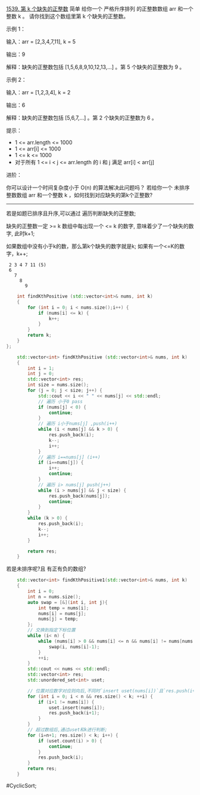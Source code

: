 [1539. 第 k 个缺失的正整数](https://leetcode.cn/problems/kth-missing-positive-number/description/)
简单
给你一个 严格升序排列 的正整数数组 arr 和一个整数 k 。
请你找到这个数组里第 k 个缺失的正整数。

示例 1：

输入：arr = [2,3,4,7,11], k = 5

输出：9

解释：缺失的正整数包括 [1,5,6,8,9,10,12,13,...] 。第 5 个缺失的正整数为 9 。

示例 2：

输入：arr = [1,2,3,4], k = 2

输出：6

解释：缺失的正整数包括 [5,6,7,...] 。第 2 个缺失的正整数为 6 。

提示：

- 1 <= arr.length <= 1000
- 1 <= arr[i] <= 1000
- 1 <= k <= 1000
- 对于所有 1 <= i < j <= arr.length 的 i 和 j 满足 arr[i] < arr[j]

进阶：

你可以设计一个时间复杂度小于 O(n) 的算法解决此问题吗？
若给你一个 未排序整数数组 arr 和一个整数 k ，如何找到对应缺失的第k个正整数?
---- ----
若是如题已排序且升序,可以通过 遍历判断缺失的正整数;

缺失的正整数一定 >= k
数组中每出现一个 <= k 的数字, 意味着少了一个缺失的数字, 此时k+1;

如果数组中没有小于k的数，那么第k个缺失的数字就是k;
如果有一个<=K的数字，k++;
```
 2 3 4 7 11 (5)
 6
   7
     8
       9
```
```cpp
    int findKthPositive (std::vector<int>& nums, int k)
    {
        for (int i = 0; i < nums.size();i++) {
            if (nums[i] <= k) {
                k++;
            }
        }
        return k;
    }
};
```

```cpp
    std::vector<int> findKthPositive (std::vector<int>& nums, int k)
    {
        int i = 1;
        int j = 0;
        std::vector<int> res;
        int size = nums.size();
        for (j = 0; j < size; j++) {
            std::cout << i << " " << nums[j] << std::endl;
            // 遍历 小于0 pass
            if (nums[j] < 0) {
                continue;
            }
            // 遍历 i小于nums[j] ,push(i++)
            while (i < nums[j] && k > 0) {
                res.push_back(i);
                k--;
                i++;
            }
            // 遍历 i==nums[j] (i++)
            if (i==nums[j]) {
                i++;
                continue;
            }
            // 遍历 i> nums[j] push(j++)
            while (i > nums[j] && j < size) {
                res.push_back(nums[j]);
                continue;
            }
        }
        while (k > 0) {
            res.push_back(i);
            k--;
            i++;
        }

        return res;
    }
```
若是未排序呢?且 有正有负的数组?
```cpp
    std::vector<int> findKthPositive1(std::vector<int>& nums, int k)
    {
        int i = 0;
        int n = nums.size();
        auto swap = [&](int i, int j){
            int temp = nums[i];
            nums[i] = nums[j];
            nums[j] = temp;
        };
        // 交换到指定下标位置
        while (i< n) {
            while (nums[i] > 0 && nums[i] <= n && nums[i] != nums[nums[i]-1]) {
                swap(i, nums[i]-1);
            }
            ++i;
        }
        std::cout << nums << std::endl;
        std::vector<int> res;
        std::unordered_set<int> uset;

        // 位置对应数字对应则向后,不同时`insert uset(nums[i])`且`res.push(i+1)`
        for (int i = 0; i < n && res.size() < k; ++i) {
            if (i+1 != nums[i]) {
                uset.insert(nums[i]);
                res.push_back(i+1);
            }
        }
        // 超过数组后,通过uset和k进行判断;
        for (i=n+1; res.size() < k; i++) {
            if (uset.count(i) > 0) {
                continue;
            }
            res.push_back(i);
        }
        return res;
    }
```
#CyclicSort;
